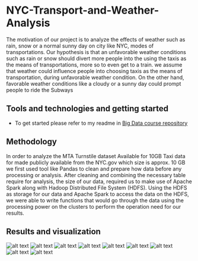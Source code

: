 # NYC-Transport-and-Weather-Analysis
The motivation of our project is to analyze the effects of weather such as rain, snow or a normal sunny day on city like NYC, modes of transportations. Our hypothesis is that an
unfavorable weather conditions such as rain or snow should divert more people into the using the taxis as the means of transportations, more so to even get to a train. we assume that weather could influence people into choosing taxis as the means of transportation, during unfavorable weather condition. On the other hand, favorable weather conditions like a cloudy or a sunny day could prompt people to ride the Subways

## Tools and technologies and getting started
- To get started please refer to my readme in [Big Data course repository](https://github.com/prajwalfc/BigDataCourse)

## Methodology 
In order to analyze the MTA Turnstile dataset Available for 10GB Taxi data for made publicly available from the NYC.gov which size is approx. 10 GB we first used tool like Pandas to clean and prepare how data before any processing or analysis. After cleaning and combining the necessary table require for analysis, the size of our data, required us to make use of Apache Spark along with Hadoop Distributed File System (HDFS). Using the HDFS as storage for our data and Apache Spark to access the data on the HDFS, we were able to write functions that would go through the data using the processing power on the clusters to perform the operation need for our results.

## Results and visualization

![alt text](images/pic1.png)
![alt text](images/pic2.png)
![alt text](images/pic3.png)
![alt text](images/pic4.png)
![alt text](images/pic5.png)
![alt text](images/pic6.png)
![alt text](images/pic7.png)
![alt text](images/pic8.png)
![alt text](images/pic9.png)
